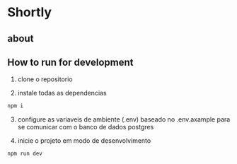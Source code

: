 # Shortly

## about

## How to run for development

1. clone o repositorio

2. instale todas as dependencias

``` bash
npm i
```

3. configure as variaveis de ambiente (.env) baseado no .env.axample para se comunicar com o banco de dados postgres

4. inicie o projeto em modo de desenvolvimento

``` bash
npm run dev
```